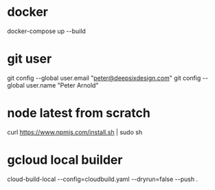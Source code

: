 # docker
docker-compose up --build

# git user
git config --global user.email "peter@deepsixdesign.com"
git config --global user.name "Peter Arnold"

# node latest from scratch
curl https://www.npmjs.com/install.sh | sudo sh

# gcloud local builder
cloud-build-local --config=cloudbuild.yaml --dryrun=false --push .